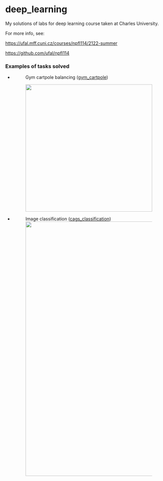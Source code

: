 # deep_learning
My solutions of labs for deep learning course taken at Charles University.

For more info, see:

https://ufal.mff.cuni.cz/courses/npfl114/2122-summer

https://github.com/ufal/npfl114


 <h3>Examples of tasks solved</h3>


<ul>
  <li>  
    <figure>  
      <figcaption>Gym cartpole balancing (<a href="https://github.com/butt-head/deep_learning/blob/main/labs/02/gym_cartpole.py">gym_cartpole</a>)  </figcaption>
     <p>
     <a href="https://github.com/butt-head/deep_learning/blob/main/labs/02/gym_cartpole_balancing.gif">
        <img src="https://user-images.githubusercontent.com/23295940/161395837-45046359-605c-4d7b-a112-42596d78f983.png" width="400" height="400" />
    </a>
       </p>
    </figure>
  </li>
   
 
 <li>
   <figure>
     <figcaption>Image classification (<a href="https://github.com/butt-head/deep_learning/tree/main/labs/05/cags_classification">cags_classification</a>) </figcaption>
     <img src="https://user-images.githubusercontent.com/23295940/161394789-2d91058e-a92f-4367-b6d3-9a661d36aa46.png" width="800" height="800" />
   </figure>
 </li>
</ul>
